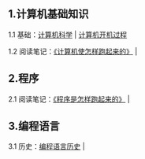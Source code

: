 ## 1.计算机基础知识

1.1 基础：[计算机科学](https://github.com/magicmai/computer-knowledge/blob/master/%E5%9F%BA%E7%A1%80%E7%9F%A5%E8%AF%86%E3%80%91%E8%AE%A1%E7%AE%97%E6%9C%BA%E7%A7%91%E5%AD%A6.md) | [计算机开机过程](https://github.com/magicmai/about-computer/blob/master/%E5%9F%BA%E7%A1%80%E7%9F%A5%E8%AF%86%E3%80%91%E8%AE%A1%E7%AE%97%E6%9C%BA%E5%BC%80%E6%9C%BA%E8%BF%87%E7%A8%8B.md)

1.2 阅读笔记：[《计算机使怎样跑起来的》](https://github.com/magicmai/computer-knowledge/blob/master/%E5%9F%BA%E7%A1%80%E7%9F%A5%E8%AF%86%E3%80%91%E7%AC%94%E8%AE%B0%E3%80%91%E3%80%8A%E8%AE%A1%E7%AE%97%E6%9C%BA%E6%98%AF%E6%80%8E%E6%A0%B7%E8%B7%91%E8%B5%B7%E6%9D%A5%E7%9A%84%E3%80%8B.md) |

## 2.程序

2.1 阅读笔记：[《程序是怎样跑起来的》](https://github.com/magicmai/computer-knowledge/blob/master/%E7%A8%8B%E5%BA%8F%E3%80%91%E7%AC%94%E8%AE%B0%E3%80%91%E3%80%8A%E7%A8%8B%E5%BA%8F%E6%98%AF%E6%80%8E%E6%A0%B7%E8%B7%91%E8%B5%B7%E6%9D%A5%E7%9A%84%E3%80%8B.md) |

## 3.编程语言

3.1 历史：[编程语言历史](https://github.com/magicmai/computer-knowledge/blob/master/%E7%BC%96%E7%A8%8B%E8%AF%AD%E8%A8%80%E3%80%91%E5%8E%86%E5%8F%B2.md) |
